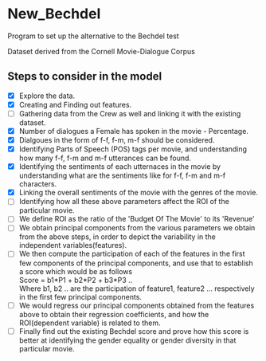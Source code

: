 # New_Bechdel
Program to set up the alternative to the Bechdel test

Dataset derived from the Cornell Movie-Dialogue Corpus


## Steps to consider in the model

- [x] Explore the data.
- [x] Creating and Finding out features.
- [ ] Gathering data from the Crew as well and linking it with the existing dataset.
- [x] Number of dialogues a Female has spoken in the movie - Percentage.
- [x] Dialgoues in the form of f-f, f-m, m-f should be considered.
- [x] Identifying Parts of Speech (POS) tags per movie, and understanding how many f-f, f-m and m-f utterances can be found.
- [x] Identifying the sentiments of each utternaces in the movie by understanding what are the sentiments like for f-f, f-m and m-f characters.
- [x] Linking the overall sentiments of the movie with the genres of the movie.
- [ ] Identifying how all these above parameters affect the ROI of the particular movie.
- [ ] We define ROI as the ratio of the 'Budget Of The Movie' to its 'Revenue'
- [ ] We obtain principal components from the various parameters we obtain from the above steps, in order to depict the variability in the independent variables(features).
- [ ] We then compute the participation of each of the features in the first few components of the principal components, and use that to establish a score which would be as follows
<br>Score = b1\*P1 + b2\*P2 + b3\*P3 ..
<br> Where b1, b2 .. are the participation of feature1, feature2 ... respectively in the first few principal components.
- [ ] We would regress our principal components obtained from the features above to obtain their regression coefficients, and how the ROI(dependent variable) is related to them.
- [ ] Finally find out the existing Bechdel score and prove how this score is better at identifying the gender equality or gender diversity in that particular movie.
